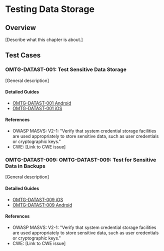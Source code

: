 # Testing Data Storage

## Overview

[Describe what this chapter is about.]

## Test Cases

### OMTG-DATAST-001: Test Sensitive Data Storage
[General description]

#### Detailed Guides

- [OMTG-DATAST-001 Android](0x01_OMTG-DATAST_Android.md#OMTG-DATAST-001)
- [OMTG-DATAST-001 iOS](0x02_OMTG-DATAST_iOS.md#OMTG-DATAST-001)

#### References

- OWASP MASVS: V2-1: "Verify that system credential storage facilities are used appropriately to store sensitive data, such as user credentials or cryptographic keys."
- CWE: [Link to CWE issue]

### OMTG-DATAST-009: OMTG-DATAST-009: Test for Sensitive Data in Backups
[General description]

#### Detailed Guides

- [OMTG-DATAST-009 iOS](0x01_OMTG-DATAST_Android.md#OMTG-DATAST-009)
- [OMTG-DATAST-009 Android](0x02_OMTG-DATAST_iOS.md#OMTG-DATAST-009)

#### References

- OWASP MASVS: V2-1: "Verify that system credential storage facilities are used appropriately to store sensitive data, such as user credentials or cryptographic keys."
- CWE: [Link to CWE issue]
